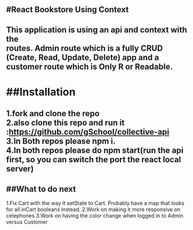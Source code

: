 #React Bookstore Using Context
-------
This application is using an api and context with the <br/>routes. Admin route which is a fully CRUD (Create, Read, Update, Delete) app and a customer route which is Only R or Readable.
<br/>
-------
##Installation
===========
1.fork and clone the repo<br/>
2.also clone this repo and run it :https://github.com/gSchool/collective-api<br/>
3.In Both repos please npm i.<br/>
4.In both repos please do npm start(run the api first, so you can switch the port the react local server)<br/>
--------
##What to do next
--------
1.Fix Cart with the way it setState to Cart. Probably have a map that looks for all inCart booleans instead.
2.Work on making it more responsive on celephones
3.Work on having the color change when logged in to Admin versus Customer
